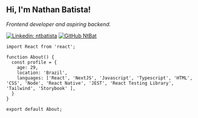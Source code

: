 <h2> Hi, I'm Nathan Batista!</h2

<p><em>Frontend developer and aspiring backend.</em></p>

[![Linkedin: ntbatista](https://img.shields.io/badge/-ntbatista-blue?style=flat-square&logo=Linkedin&logoColor=white&link=https://www.linkedin.com/in/ntbatista/)](https://www.linkedin.com/in/ntbatista/)
[![GitHub NtBat](https://img.shields.io/github/followers/NtBat?label=follow&style=social)](https://github.com/Ntbat)

```JSX
import React from 'react';

function About() {
  const profile = { 
    age: 29,
    location: 'Brazil',
    languages: ['React', 'NextJS', 'Javascript', 'Typescript', 'HTML', 'CSS', 'Node', 'React Native', 'JEST', 'React Testing Library', 'Tailwind', 'Storybook' ],
  }
}

export default About;
```

